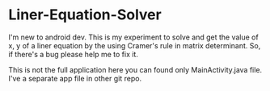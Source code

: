 # Liner-Equation-Solver
I'm new to android dev. This is my experiment to solve and get the value of x, y of a liner equation by the using Cramer's rule in matrix determinant. So, if there's a bug please help me to fix it.

This is not the full application here you can found only MainActivity.java file. I've a separate app file in other git repo.
